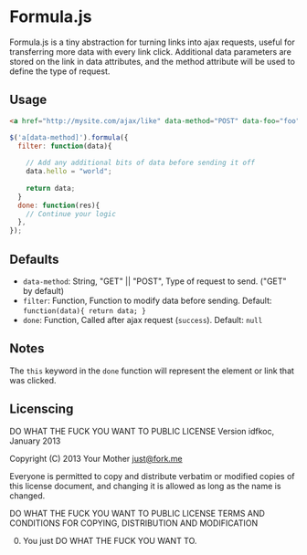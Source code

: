 # Formula.js

Formula.js is a tiny abstraction for turning links into ajax requests, useful for transferring more data with every link click. Additional data parameters are stored on the link in data attributes, and the method attribute will be used to define the type of request.

## Usage

```html
<a href="http://mysite.com/ajax/like" data-method="POST" data-foo="foo" data-bar="bar">Like</a>
```

```javascript
$('a[data-method]').formula({
  filter: function(data){
  	
  	// Add any additional bits of data before sending it off
  	data.hello = "world";
  	
  	return data;
  }
  done: function(res){
  	// Continue your logic
  },
});
```

## Defaults

* `data-method`: String, "GET" || "POST", Type of request to send. ("GET" by default)
* `filter`: Function, Function to modify data before sending. Default: `function(data){ return data; }`
* `done`: Function, Called after ajax request (`success`). Default: `null`

## Notes
The `this` keyword in the `done` function will represent the element or link that was clicked.

## Licenscing
DO WHAT THE FUCK YOU WANT TO PUBLIC LICENSE 
Version idfkoc, January 2013 

Copyright (C) 2013 Your Mother <just@fork.me> 

Everyone is permitted to copy and distribute verbatim or modified 
copies of this license document, and changing it is allowed as long 
as the name is changed. 

DO WHAT THE FUCK YOU WANT TO PUBLIC LICENSE 
TERMS AND CONDITIONS FOR COPYING, DISTRIBUTION AND MODIFICATION 

0. You just DO WHAT THE FUCK YOU WANT TO.